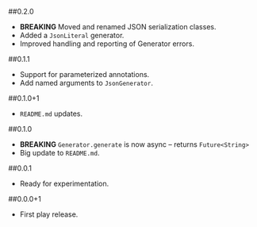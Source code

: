 ##0.2.0
* **BREAKING** Moved and renamed JSON serialization classes.
* Added a `JsonLiteral` generator.
* Improved handling and reporting of Generator errors.

##0.1.1

* Support for parameterized annotations.
* Add named arguments to `JsonGenerator`.

##0.1.0+1
* `README.md` updates.

##0.1.0
* **BREAKING** `Generator.generate` is now async – returns `Future<String>`
* Big update to `README.md`.

##0.0.1
* Ready for experimentation.

##0.0.0+1
* First play release.
